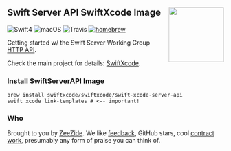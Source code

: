 <h2>Swift Server API SwiftXcode Image
  <img src="http://zeezide.com/img/SwiftXcodePkgIcon.svg"
       align="right" width="128" height="128" />
</h2>

![Swift4](https://img.shields.io/badge/swift-4-blue.svg)
![macOS](https://img.shields.io/badge/os-macOS-green.svg?style=flat)
![Travis](https://travis-ci.org/SwiftXcode/SwiftServerAPI_XcodeImage.svg?branch=master)
[![homebrew](https://img.shields.io/homebrew/v/cake.svg)](https://github.com/SwiftXcode/homebrew-swiftxcode)

Getting started w/ the Swift Server Working Group 
[HTTP API](https://github.com/swift-server/http/tree/0.1.0).

Check the main project for details: [SwiftXcode](https://SwiftXcode.github.io).

### Install SwiftServerAPI Image

```shell
brew install swiftxcode/swiftxcode/swift-xcode-server-api
swift xcode link-templates # <-- important!
```

### Who

Brought to you by
[ZeeZide](http://zeezide.de).
We like
[feedback](https://twitter.com/ar_institute),
GitHub stars,
cool [contract work](http://zeezide.com/en/services/services.html),
presumably any form of praise you can think of.
